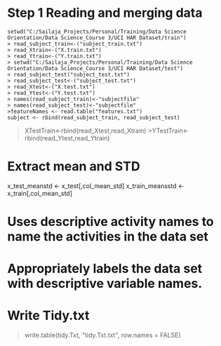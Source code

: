 # Step 1 Reading and merging data
    setwd("C:/Sailaja_Projects/Personal/Training/Data Science Orientation/Data Science_Course 3/UCI HAR Dataset/train")
    > read_subject_train<-("subject_train.txt")
    > read_Xtrain<-("X.train.txt")
    > read_Ytrain<-("Y.train.txt")
    > setwd("C:/Sailaja_Projects/Personal/Training/Data Science Orientation/Data Science_Course 3/UCI HAR Dataset/test")
    > read_subject_test("subject_test.txt")
    > read_subject_test<-("subject_test.txt")
    > read_Xtest<-("X.test.txt")
    > read_Ytest<-("Y.test.txt")
    > names(read_subject_train)<-"subjectfile"
    > names(read_subject_test)<-"subjectfile"
    >featureNames <- read.table("features.txt")
    subject <- rbind(read_subject_train, read_subject_test)
   >XTestTrain<-rbind(read_Xtest,read_Xtrain)
    >YTestTrain<-rbind(read_Ytest,read_Ytrain)
# Extract mean and STD
x_test_meanstd <- x_test[,col_mean_std]
x_train_meansstd <- x_train[,col_mean_std]
# Uses descriptive activity names to name the activities in the data set

# Appropriately labels the data set with descriptive variable names.

# Write Tidy.txt
>write.table(tidy.Txt, "tidy.Txt.txt", row.names = FALSE)
